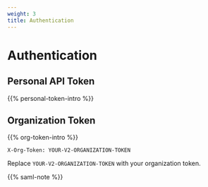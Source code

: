 ```yaml
---
weight: 3
title: Authentication
---
```


# Authentication

## Personal API Token

{{% personal-token-intro %}}

## Organization Token

{{% org-token-intro %}}

`X-Org-Token: YOUR-V2-ORGANIZATION-TOKEN`

<aside class="notice">
Replace <code>YOUR-V2-ORGANIZATION-TOKEN</code> with your organization token.
</aside>

{{% saml-note %}}
